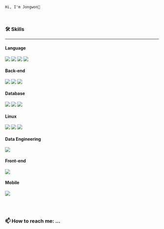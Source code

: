 
```
Hi, I'm Jongwon👋 
```
</br>

<!--
**jonnygim/jonnygim** is a ✨ _special_ ✨ repository because its `README.md` (this file) appears on your GitHub profile.

Here are some ideas to get you started:

- 🔭 I’m currently working on ...
- 🌱 I’m currently learning ...
- 👯 I’m looking to collaborate on ...
- 🤔 I’m looking for help with ...
- 💬 Ask me about ...
- 📫 How to reach me: ...
- 😄 Pronouns: ...
- ⚡ Fun fact: ...
-->


### 🛠️ Skills
---

#### Language
<img  src="https://img.shields.io/badge/Java-007396?style=flat&logo=java&logoColor=white">  <img  src="https://img.shields.io/badge/Python-3776AB?style=flat&logo=Python&logoColor=white"> <img  src="https://img.shields.io/badge/php-777BB4?style=flat&logo=php&logoColor=white"> <img  src="https://img.shields.io/badge/Javascript-F7DF1E?style=flat&logo=javascript&logoColor=black">


#### Back-end
<img  src="https://img.shields.io/badge/Spring-6DB33F?style=flat&logo=spring&logoColor=white"> <img  src="https://img.shields.io/badge/Spring Boot-6DB33F?style=flat&logo=springboot&logoColor=white"> <img  src="https://img.shields.io/badge/Node.js-339933?style=flat&logo=node.js&logoColor=white">


#### Database
<img  src="https://img.shields.io/badge/Mysql-4479A1?style=flat&logo=mysql&logoColor=white"> <img  src="https://img.shields.io/badge/Mariadb-003545?style=flat&logo=mariadb&logoColor=white"> <img  src="https://img.shields.io/badge/Oracle-F80000?style=flat&logo=oracle&logoColor=white"> 

#### Linux
<img  src="https://img.shields.io/badge/Linux-FCC624?style=flat&logo=Linux&logoColor=white"> <img src="https://img.shields.io/badge/Docker-2496ED?style=flat&logo=Docker&logoColor=white"> <img src="https://img.shields.io/badge/AWS-232F3E?style=flat&logo=amazon aws&logoColor=white"> 

#### Data Engineering
<img  src="https://img.shields.io/badge/Apache Hadoop-66CCFF?style=flat&logo=apache hadoop&logoColor=white"> 
<!-- <img  src="https://img.shields.io/badge/Apache Spark-E25A1C?style=flat&logo=apache spark&logoColor=white"> -->

#### Front-end
<img  src="https://img.shields.io/badge/React-61DAFB?style=flat&logo=react&logoColor=black"> 

#### Mobile
<img  src="https://img.shields.io/badge/Android-3DDC84?style=flat&logo=android&logoColor=white">     

</br></br>

### 📫 How to reach me: ...
  

